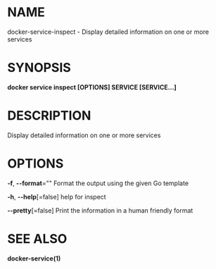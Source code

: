 # NAME

docker-service-inspect - Display detailed information on one or more services

# SYNOPSIS

**docker service inspect \[OPTIONS\] SERVICE \[SERVICE...\]**

# DESCRIPTION

Display detailed information on one or more services

# OPTIONS

**-f**, **--format**="" Format the output using the given Go template

**-h**, **--help**\[=false\] help for inspect

**--pretty**\[=false\] Print the information in a human friendly format

# SEE ALSO

**docker-service(1)**
